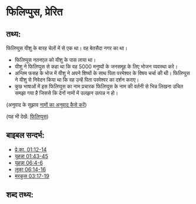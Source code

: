 # फिलिप्पुस, प्रेरित #

## तथ्य: ##

फिलिप्पुस यीशु के बारह चेलों में से एक था। वह बेतसैदा नगर का था।

* फिलिप्पुस नतनएल को यीशु के पास लाया था।
* यीशु ने फिलिप्पुस से कहा था कि वह 5000 मनुष्यों के जनसमूह के लिए भोजन व्यवस्था करे।
* अन्तिम फसह के भोज में यीशु ने अपने शिष्यों के साथ पिता परमेश्वर के विषय चर्चा की थी। फिलिप्पुस ने यीशु से निवेदन किया था कि वह उन्हें पिता परमेश्वर का दर्शन कराए।
* कुछ भाषाओं में इस फिलिप्पुस का नाम प्रचारक फिलिप्पुस के नाम की वर्तनी से भिन्न लिखना उचित समझा गया है जिससे कि देनों नामों में उलझन उत्पन्न न हो।

(अनुवाद के सुझाव [नामों का अनुवाद कैसे करें](rc://hi/ta/man/translate/translate-names))

(यह भी देखें: [फिलिप्पुस](../names/philip.md))

## बाइबल सन्दर्भ: ##

* [प्रे.का. 01:12-14](rc://hi/tn/help/act/01/12)
* [यूहन्ना 01:43-45](rc://hi/tn/help/jhn/01/43)
* [यूहन्ना 06:4-6](rc://hi/tn/help/jhn/06/04)
* [लूका 06:14-16](rc://hi/tn/help/luk/06/14)
* [मरकुस 03:17-19](rc://hi/tn/help/mrk/03/17)

## शब्द तथ्य: ##

